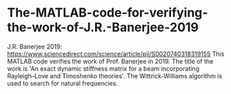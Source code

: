 # The-MATLAB-code-for-verifying-the-work-of-J.R.-Banerjee-2019
J.R. Banerjee 2019: https://www.sciencedirect.com/science/article/pii/S0020740318319155
This MATLAB code verifies the work of Prof. Banerjee in 2019. The title of the work is 'An exact dynamic stiffness matrix for a beam incorporating Rayleigh–Love and Timoshenko theories'. The Wittrick-Williams algorithm is used to search for natural frequencies.
